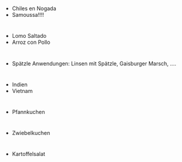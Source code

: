 #
* Chiles en Nogada
* Samoussa!!!!

#
* Lomo Saltado
* Arroz con Pollo

#
* Spätzle Anwendungen: Linsen mit Spätzle, Gaisburger Marsch, ....

#
* Indien
* Vietnam

#
* Pfannkuchen

#
* Zwiebelkuchen

#
* Kartoffelsalat

